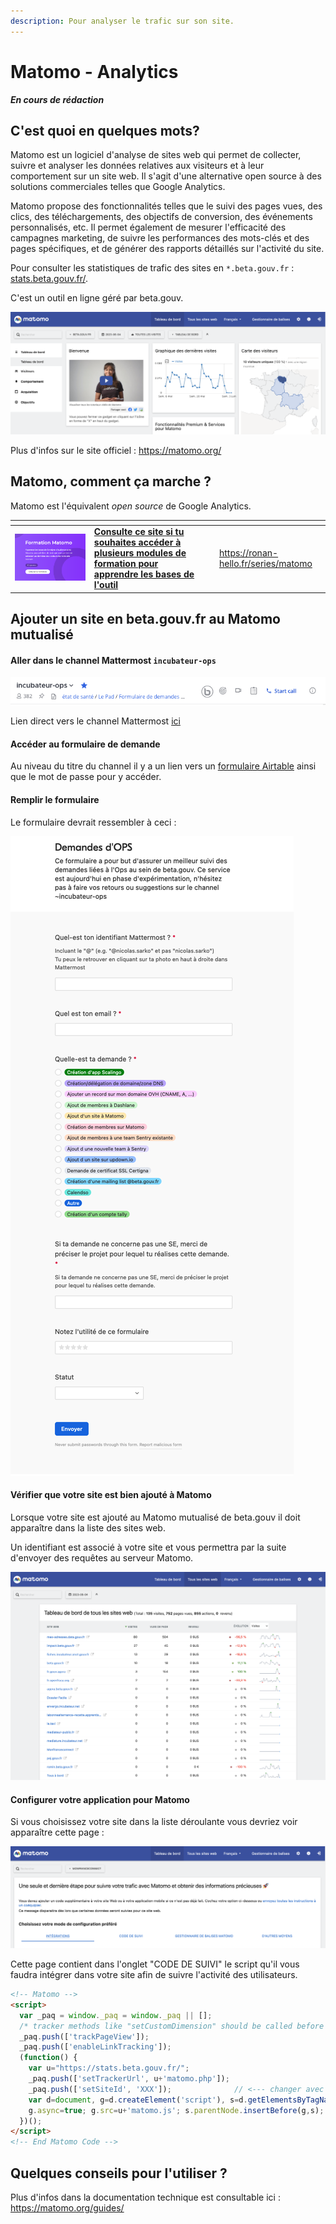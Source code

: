 ```yaml
---
description: Pour analyser le trafic sur son site.
---
```


# Matomo - Analytics

_**En cours de rédaction**_

## C'est quoi en quelques mots?

Matomo est un logiciel d'analyse de sites web qui permet de collecter, suivre et analyser les données relatives aux visiteurs et à leur comportement sur un site web. Il s'agit d'une alternative open source à des solutions commerciales telles que Google Analytics.

Matomo propose des fonctionnalités telles que le suivi des pages vues, des clics, des téléchargements, des objectifs de conversion, des événements personnalisés, etc. Il permet également de mesurer l'efficacité des campagnes marketing, de suivre les performances des mots-clés et des pages spécifiques, et de générer des rapports détaillés sur l'activité du site.

Pour consulter les statistiques de trafic des sites en `*.beta.gouv.fr` : [stats.beta.gouv.fr/](https://stats.beta.gouv.fr/index.php?module=MultiSites\&action=index\&idSite=1\&period=day\&date=yesterday).

C'est un outil en ligne géré par beta.gouv.

![matomo - home](../../.gitbook/assets/matomo-home.png)

Plus d'infos sur le site officiel : https://matomo.org/

## Matomo, comment ça marche ?

Matomo est l'équivalent _open source_ de Google Analytics.

<table data-view="cards"><thead><tr><th></th><th></th><th></th><th data-hidden data-card-target data-type="content-ref"></th></tr></thead><tbody><tr><td><img src="../../.gitbook/assets/image.png" alt="" data-size="original"></td><td><a href="https://ronan-hello.fr/series/matomo"><strong>Consulte ce site si tu souhaites accéder à plusieurs modules de formation pour apprendre les bases de l'outil</strong></a></td><td></td><td><a href="https://ronan-hello.fr/series/matomo">https://ronan-hello.fr/series/matomo</a></td></tr></tbody></table>

## Ajouter un site en beta.gouv.fr au Matomo mutualisé

#### Aller dans le channel Mattermost `incubateur-ops`

![mattermost - channel incubateur-ops](../../.gitbook/assets/mattermost-incubateur-ops.png)

Lien direct vers le channel Mattermost [ici](https://mattermost.incubateur.net/betagouv/channels/incubateur-ops)

#### Accéder au formulaire de demande

Au niveau du titre du channel il y a un lien vers un [formulaire Airtable](https://airtable.com/shrJydj6dtrdSGmfq) ainsi que le mot de passe pour y accéder.

#### Remplir le formulaire

Le formulaire devrait ressembler à ceci :

![airtable - forumaire devops](../../.gitbook/assets/devops-form-airtable.png)

#### Vérifier que votre site est bien ajouté à Matomo

Lorsque votre site est ajouté au Matomo mutualisé de beta.gouv il doit apparaître dans la liste des sites web.

Un identifiant est associé à votre site et vous permettra par la suite d'envoyer des requêtes au serveur Matomo.

![matomo - all websites](../../.gitbook/assets/matomo-websites.png)

#### Configurer votre application pour Matomo

Si vous choisissez votre site dans la liste déroulante vous devriez voir apparaître cette page :

![matomo - forumaire devops](../../.gitbook/assets/matomo-setup-help.png)

Cette page contient dans l'onglet "CODE DE SUIVI" le script qu'il vous faudra intégrer dans votre site afin de suivre l'activité des utilisateurs.

```html
<!-- Matomo -->
<script>
  var _paq = window._paq = window._paq || [];
  /* tracker methods like "setCustomDimension" should be called before "trackPageView" */
  _paq.push(['trackPageView']);
  _paq.push(['enableLinkTracking']);
  (function() {
    var u="https://stats.beta.gouv.fr/";
    _paq.push(['setTrackerUrl', u+'matomo.php']);
    _paq.push(['setSiteId', 'XXX']);              // <--- changer avec l'ID Matomo de votre site
    var d=document, g=d.createElement('script'), s=d.getElementsByTagName('script')[0];
    g.async=true; g.src=u+'matomo.js'; s.parentNode.insertBefore(g,s);
  })();
</script>
<!-- End Matomo Code -->

```

## Quelques conseils pour l'utiliser ?

Plus d'infos dans la documentation technique est consultable ici : https://matomo.org/guides/
